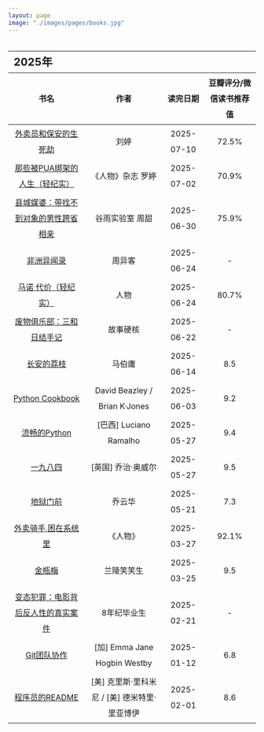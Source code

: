 ```yaml
---
layout: page
image: "./images/pages/books.jpg"
---
```


<table style="line-height:32px;width:100%; height:100%; margin: 0 auto;text-align:center;border-bottom:1px solid;">
    <thead>
        <tr>
            <th colspan="4" style="text-align:left;font-size:22px;">2025年</th>
        </tr>
        <tr style="border-bottom:1px solid; border-top:1px solid;">
    　       <th>书名</th>
             <th>作者</th>
             <th>读完日期</th>
             <th>豆瓣评分/微信读书推荐值</th>
        </tr>
　　</thead>
    <tbody>
　      <tr>
    　　　　　<td><a href="https://weread.qq.com/web/reader/22932040813ab99b8g010ff4#outline?noScroll=1" target="_blank">外卖员和保安的生死劫</a></td>
    　　　　　<td>刘婷</td>
    　　　　　<td>2025-07-10</td>
    　　　　　<td>72.5%</td>
    　　</tr>
    　　<tr>
    　　　　　<td><a href="https://weread.qq.com/web/reader/e9832960813ab9d69g015c8b#outline?noScroll=1" target="_blank">那些被PUA绑架的人生（轻纪实）</a></td>
    　　　　　<td>《人物》杂志 罗婷</td>
    　　　　　<td>2025-07-02</td>
    　　　　　<td>70.9%</td>
    　　</tr>
    　　<tr>
    　　　　　<td><a href="https://weread.qq.com/web/reader/ce532d70813ab9af4g014af3#outline?noScroll=1" target="_blank">县城媒婆：带找不到对象的男性跨省相亲</a></td>
    　　　　　<td>谷雨实验室 周甜</td>
    　　　　　<td>2025-06-30</td>
    　　　　　<td>75.9%</td>
    　　</tr>
    　　<tr>
    　　　　　<td><a href="https://read.douban.com/ebook/630328326/" target="_blank">非洲异闻录</a></td>
    　　　　　<td>周异客</td>
    　　　　　<td>2025-06-24</td>
    　　　　　<td>-</td>
    　　</tr>
    　　<tr>
    　　　　　<td><a href="https://weread.qq.com/web/bookDetail/457325d0813ab9c83g017355" target="_blank">马诺 代价（轻纪实）</a></td>
    　　　　　<td>人物</td>
    　　　　　<td>2025-06-24</td>
    　　　　　<td>80.7%</td>
    　　</tr>
    　　<tr>
    　　　　　<td><a href="https://www.weibo.com/ttarticle/p/show?id=2309404233756507518449" target="_blank">废物俱乐部：三和日结手记</a></td>
    　　　　　<td>故事硬核</td>
    　　　　　<td>2025-06-22</td>
    　　　　　<td>-</td>
    　　</tr>
    　　<tr>
    　　　　　<td><a href="https://www.douban.com/personage/27494617/" target="_blank">长安的荔枝</a></td>
    　　　　　<td>马伯庸</td>
    　　　　　<td>2025-06-14</td>
    　　　　　<td>8.5</td>
    　　</tr>
    　　<tr>
    　　　　　<td><a href="https://book.douban.com/subject/20491078/" target="_blank">Python Cookbook</a></td>
    　　　　　<td>David Beazley / Brian K·Jones</td>
    　　　　　<td>2025-06-03</td>
    　　　　　<td>9.2</td>
    　　</tr>
    　　<tr>
    　　　　　<td><a href="https://book.douban.com/subject/27028517/" target="_blank">流畅的Python</a></td>
    　　　　　<td> [巴西] Luciano Ramalho</td>
    　　　　　<td>2025-05-27</td>
    　　　　　<td>9.4</td>
    　　</tr>
    　　<tr>
    　　　　　<td><a href="https://book.douban.com/subject/3815131/" target="_blank">一九八四</a></td>
    　　　　　<td> [英国] 乔治·奥威尔</td>
    　　　　　<td>2025-05-27</td>
    　　　　　<td>9.5</td>
    　　</tr>
    　　<tr>
    　　　　　<td><a href="https://book.douban.com/subject/1187523/" target="_blank">地狱门前</a></td>
    　　　　　<td>乔云华</td>
    　　　　　<td>2025-05-21</td>
    　　　　　<td>7.3</td>
    　　</tr>
    　　<tr>
    　　　　　<td><a href="https://weread.qq.com/web/reader/a0c323c0813ab9c32g0177c0#outline?noScroll=1" target="_blank">外卖骑手,困在系统里</a></td>
    　　　　　<td>《人物》</td>
    　　　　　<td>2025-03-27</td>
    　　　　　<td>92.1%</td>
    　　</tr>
    　　<tr>
    　　　　　<td><a href="https://book.douban.com/subject/26877943/" target="_blank">金瓶梅</a></td>
    　　　　　<td>兰陵笑笑生</td>
    　　　　　<td>2025-03-25</td>
    　　　　　<td>9.5</td>
    　　</tr>
    　　<tr>
    　　　　　<td><a href="https://weread.qq.com/web/reader/9d232470813ab986bg012b5d" target="_blank">变态犯罪：电影背后反人性的真实案件</a></td>
    　　　　　<td>8年纪毕业生</td>
    　　　　　<td>2025-02-21</td>
    　　　　　<td>-</td>
    　　</tr>
    　　<tr>
    　　　　　<td><a href="https://book.douban.com/subject/27046286/" target="_blank">Git团队协作</a></td>
    　　　　　<td> [加] Emma Jane Hogbin Westby</td>
    　　　　　<td>2025-01-12</td>
    　　　　　<td>6.8</td>
    　　</tr>
    　　<tr>
    　　　　　<td><a href="https://book.douban.com/subject/36457109/" target="_blank">程序员的README</a></td>
    　　　　　<td>[美] 克里斯·里科米尼 / [美] 德米特里·里亚博伊</td>
    　　　　　<td>2025-02-01</td>
    　　　　　<td>8.6</td>
    　　</tr>
    </tbody>
</table>

<table style="line-height:32px;width:100%; height:100%; margin: 0 auto;text-align:center;border-bottom:1px solid;">
    <thead>
        <tr>
            <th colspan="4" style="text-align:left;font-size:22px;">2024年</th>
        </tr>
        <tr style="border-bottom:1px solid; border-top:1px solid;">
    　       <th>书名</th>
             <th>作者</th>
             <th>读完日期</th>
             <th>豆瓣评分/微信读书推荐值</th>
        </tr>
　　</thead>
    <tbody>
    　　<tr>
    　　　　　<td><a href="https://book.douban.com/subject/36530548/" target="_blank">宝贵的人生建议</a></td>
    　　　　　<td>[美] 凯文·凯利</td>
    　　　　　<td>2024-12-25</td>
    　　　　　<td>7.7</td>
    　　</tr>
    　　<tr>
    　　　　　<td><a href="https://book.douban.com/subject/4262114/" target="_blank">女人这东西</a></td>
    　　　　　<td>渡边淳一</td>
    　　　　　<td>2024-11-15</td>
    　　　　　<td>6.4</td>
    　　</tr>
    　　<tr>
    　　　　　<td><a href="https://book.douban.com/subject/36636224/" target="_blank">打造第二大脑</a></td>
    　　　　　<td>[美]蒂亚戈•福特</td>
    　　　　　<td>2024-10-29</td>
    　　　　　<td>8.0</td>
    　　</tr>
    　　<tr>
    　　　　　<td><a href="https://book.douban.com/subject/36956882/" target="_blank">手机断舍离</a></td>
    　　　　　<td>[美] 凯瑟琳·普赖斯（Catherine Price）</td>
    　　　　　<td>2024-10-21</td>
    　　　　　<td>6.6</td>
    　　</tr>
    　　<tr>
    　　　　　<td><a href="https://book.douban.com/subject/25881855/" target="_blank">大教堂与集市</a></td>
    　　　　　<td>[美] Eric S. Raymond</td>
    　　　　　<td>2024-09-30</td>
    　　　　　<td>8.4</td>
    　　</tr>
    　　<tr>
    　　　　　<td><a href="https://weread.qq.com/web/reader/58232070813ab8ecfg013b93#outline" target="_blank">差点就发财了</a></td>
    　　　　　<td>全民故事计划主编</td>
    　　　　　<td>2024-09-29</td>
    　　　　　<td>值得一读</td>
    　　</tr>
    　　<tr>
    　　　　　<td><a href="https://yd.qq.com/web/reader/d3e320b0813ab926bg0166ea" target="_blank">你被骗了，快跑</a></td>
    　　　　　<td>全民故事计划主编</td>
    　　　　　<td>2024-09-09</td>
    　　　　　<td></td>
    　　</tr>
    　　<tr>
    　　　　　<td><a href="https://yd.qq.com/web/bookDetail/461322d0725668eb461bb79" target="_blank">高智商犯罪1：设局</a></td>
    　　　　　<td>紫金陈</td>
    　　　　　<td>2024-08-11</td>
    　　　　　<td></td>
    　　</tr>
    　　<tr>
    　　　　　<td><a href="https://weread.qq.com/web/bookDetail/67f321b0813ab8a15g011b9c" target="_blank">重案检察官</a></td>
    　　　　　<td>左权</td>
    　　　　　<td>2024-08-02</td>
    　　　　　<td>-</td>
    　　</tr>
    　　<tr>
    　　　　　<td><a href="https://weread.qq.com/web/bookDetail/e4a32960813ab89c3g01927f" target="_blank">毛骗局中局：贪便宜背后的高端骗局</a></td>
    　　　　　<td>周述</td>
    　　　　　<td>2024-07-29</td>
    　　　　　<td>-</td>
    　　</tr>
    　　<tr>
    　　　　　<td><a href="https://weread.qq.com/web/bookDetail/ac132cd071a2727bac1b359" target="_blank">山</a></td>
    　　　　　<td>刘慈欣</td>
    　　　　　<td>2024-07-23</td>
    　　　　　<td>神作</td>
    　　</tr>
    　　<tr>
    　　　　　<td><a href="https://book.douban.com/subject/1170539/" target="_blank">带上她的眼睛</a></td>
    　　　　　<td>刘慈欣</td>
    　　　　　<td>2024-06-26</td>
    　　　　　<td>8.6</td>
    　　</tr>
    　　<tr>
    　　　　　<td><a href="https://book.douban.com/subject/35723705/" target="_blank">Python工匠</a></td>
    　　　　　<td>朱雷（@piglei）</td>
    　　　　　<td>2024-05-30</td>
    　　　　　<td>9.1</td>
    　　</tr>
    　　<tr>
    　　　　　<td><a href="https://book.douban.com/subject/35367114/" target="_blank">亲密关系管理</a></td>
    　　　　　<td>陈历杰</td>
    　　　　　<td>2024-05-06</td>
    　　　　　<td>6.6</td>
    　　</tr>
    　　<tr>
    　　　　　<td><a href="https://book.douban.com/subject/35922870/" target="_blank">软能力</a></td>
    　　　　　<td>吴军</td>
    　　　　　<td>2024-04-23</td>
    　　　　　<td>7.7</td>
    　　</tr>
    　　<tr>
    　　　　　<td><a href="https://book.douban.com/subject/36480672/" target="_blank">长夜难明 : 双星</a></td>
    　　　　　<td>紫金陈</td>
    　　　　　<td>2024-03-13</td>
    　　　　　<td>7.0</td>
    　　</tr>
    　　<tr>
    　　　　　<td><a href="https://book.douban.com/subject/36068004/" target="_blank">看见情绪价值</a></td>
    　　　　　<td>苏菲雅 / 姚彦宇</td>
    　　　　　<td>2024-03-05</td>
    　　　　　<td>7.4</td>
    　　</tr>
    　　<tr>
    　　　　　<td><a href="https://book.douban.com/subject/36068004/" target="_blank">为什么和你说话这么累</a></td>
    　　　　　<td> [韩] 朴宰莲</td>
    　　　　　<td>2024-03-05</td>
    　　　　　<td>7.5</td>
    　　</tr>
    　　<tr>
    　　　　　<td><a href="https://book.douban.com/subject/26807576/" target="_blank">赡养人类</a></td>
    　　　　　<td>刘慈欣</td>
    　　　　　<td>2024-03-01</td>
    　　　　　<td>8.6</td>
    　　</tr>
    　　<tr>
    　　　　　<td><a href="https://book.douban.com/subject/26923390/" target="_blank">长夜难明</a></td>
    　　　　　<td>紫金陈</td>
    　　　　　<td>2024-03-01</td>
    　　　　　<td>8.6</td>
    　　</tr>
    　　<tr>
    　　　　　<td><a href="https://book.douban.com/subject/25955474/" target="_blank">坏小孩</a></td>
    　　　　　<td>紫金陈</td>
    　　　　　<td>2024-03-01</td>
    　　　　　<td>7.3</td>
    　　</tr>
    　　<tr>
    　　　　　<td><a href="https://book.douban.com/subject/25799686/" target="_blank">无证之罪</a></td>
    　　　　　<td>紫金陈</td>
    　　　　　<td>2024-03-01</td>
    　　　　　<td>7.2</td>
    　　</tr>
    　　<tr>
    　　　　　<td><a href="" target="_blank">红蜘蛛II：致命女人案件实录</a></td>
    　　　　　<td>李祉伟</td>
    　　　　　<td>2024-02-16</td>
    　　　　　<td>-</td>
    　　</tr>
    　　<tr>
    　　　　　<td><a href="" target="_blank">无用且恶心的人体趣味冷知识</a></td>
    　　　　　<td>[英] 弗朗西斯·古德</td>
    　　　　　<td>2024-01-21</td>
    　　　　　<td>-</td>
    　　</tr>
    </tbody>
</table>

<table style="line-height:32px;width:100%; height:100%; margin: 0 auto;text-align:center;border-bottom:1px solid;">
    <thead>
        <tr>
            <th colspan="4" style="text-align:left;font-size:22px;">2023年</th>
        </tr>
        <tr style="border-bottom:1px solid; border-top:1px solid;">
    　       <th>书名</th>
             <th>作者</th>
             <th>读完日期</th>
             <th>豆瓣评分</th>
        </tr>
　　</thead>
    <tbody>
    　　<tr>
    　　　　　<td><a href="https://book.douban.com/subject/35796233/" target="_blank">在工作中，看到中国</a></td>
    　　　　　<td>网易人间</td>
    　　　　　<td>2023-12-06</td>
    　　　　　<td>8.2</td>
    　　</tr>
    　　<tr>
    　　　　　<td><a href="https://book.douban.com/subject/34973519/" target="_blank">涂乐</a></td>
    　　　　　<td>姜末</td>
    　　　　　<td>2023-11-28</td>
    　　　　　<td>6.9</td>
    　　</tr>
    　　<tr>
    　　　　　<td><a href="https://book.douban.com/subject/36523637/" target="_blank">每个人都了不起</a></td>
    　　　　　<td>梁永安</td>
    　　　　　<td>2023-11-28</td>
    　　　　　<td>7.6</td>
    　　</tr>
    　　<tr>
    　　　　　<td><a href="https://book.douban.com/subject/3123067/" target="_blank">超新星紀元</a></td>
    　　　　　<td>刘慈欣</td>
    　　　　　<td>2023-11-28</td>
    　　　　　<td>8.5</td>
    　　</tr>
    　　<tr>
    　　　　　<td><a href="https://book.douban.com/subject/36336313/" target="_blank">深度关系</a></td>
    　　　　　<td>大卫·布拉德福德</td>
    　　　　　<td>2023-11-22</td>
    　　　　　<td>8.5</td>
    　　</tr>
    　　<tr>
    　　　　　<td><a href="https://book.douban.com/subject/34857264/" target="_blank">缉凶</a></td>
    　　　　　<td>刘星辰</td>
    　　　　　<td>2023-11-21</td>
    　　　　　<td>7.1</td>
    　　</tr>
    　　<tr>
    　　　　　<td><a href="https://book.douban.com/subject/26666259/" target="_blank">包法利夫人</a></td>
    　　　　　<td>[法] 福楼拜</td>
    　　　　　<td>2023-11-06</td>
    　　　　　<td>9.0</td>
    　　</tr>
    　　<tr>
    　　　　　<td><a href="" target="_blank">红蜘蛛1：致命女人案件实录</a></td>
    　　　　　<td>李祉伟 马显明</td>
    　　　　　<td>2023-10-20</td>
    　　　　　<td>-</td>
    　　</tr>
    　　<tr>
    　　　　　<td><a href="https://book.douban.com/subject/35764764/" target="_blank">蝇王</a></td>
    　　　　　<td>[英] 威廉·戈尔丁</td>
    　　　　　<td>2023-10-30</td>
    　　　　　<td>8.1</td>
    　　</tr>
    　　<tr>
    　　　　　<td><a href="https://book.douban.com/subject/36328704/" target="_blank">太白金星有点烦</a></td>
    　　　　　<td>马伯庸</td>
    　　　　　<td>2023-10-14</td>
    　　　　　<td>9.0</td>
    　　</tr>
    　　<tr>
    　　　　　<td><a href="https://book.douban.com/subject/26639614/" target="_blank">阿Q正传</a></td>
    　　　　　<td>鲁迅</td>
    　　　　　<td>2023-10-06</td>
    　　　　　<td>9.3</td>
    　　</tr>
    　　<tr>
    　　　　　<td><a href="https://book.douban.com/subject/30475757/" target="_blank">圣母</a></td>
    　　　　　<td>[日] 秋吉理香子</td>
    　　　　　<td>2023-10-01</td>
    　　　　　<td>8.1</td>
    　　</tr>
    　　<tr>
    　　　　　<td><a href="https://book.douban.com/subject/36511561/" target="_blank">明天又要上班了</a></td>
    　　　　　<td>[英] 卡丽娜·马格加</td>
    　　　　　<td>2023-09-02</td>
    　　　　　<td>6.2</td>
    　　</tr>
    　　<tr>
    　　　　　<td><a href="https://book.douban.com/subject/35899899/" target="_blank">时间不是挤出来的，是安排出来的</a></td>
    　　　　　<td>[英] 阿什莉·惠兰斯</td>
    　　　　　<td>2023-09-12</td>
    　　　　　<td>7.1</td>
    　　</tr>
    　　<tr>
    　　　　　<td><a href="" target="_blank">深渊：职业警察书写的刑侦悬疑力作</a></td>
    　　　　　<td>深蓝</td>
    　　　　　<td>2023-09-10</td>
    　　　　　<td>-</td>
    　　</tr>
    　　<tr>
    　　　　　<td><a href="https://book.douban.com/subject/6976077/" target="_blank">国家命运</a></td>
    　　　　　<td>陶纯，陈怀国</td>
    　　　　　<td>2023-09-01</td>
    　　　　　<td>7.7</td>
    　　</tr>
    　　<tr>
    　　　　　<td><a href="https://book.douban.com/subject/1041482/" target="_blank">万历十五年</a></td>
    　　　　　<td>黄仁宇</td>
    　　　　　<td>2023-08-17</td>
    　　　　　<td>9.0</td>
    　　</tr>
    　　<tr>
    　　　　　<td><a href="https://book.douban.com/subject/35627156/" target="_blank">拆掉思维里的墙</a></td>
    　　　　　<td>古典</td>
    　　　　　<td>2023-07-08</td>
    　　　　　<td>7.4</td>
    　　</tr>
    　　<tr>
    　　　　　<td><a href="https://book.douban.com/subject/27056409/" target="_blank">深度工作</a></td>
    　　　　　<td>[美] 卡尔·纽波特</td>
    　　　　　<td>2023-07-05</td>
    　　　　　<td>7.8</td>
    　　</tr>
    　　<tr>
    　　　　　<td><a href="https://book.douban.com/subject/26590999/" target="_blank">伤心者</a></td>
    　　　　　<td>何夕</td>
    　　　　　<td>2023-06-26</td>
    　　　　　<td>7.6</td>
    　　</tr>
    　　<tr>
    　　　　　<td><a href="https://book.douban.com/subject/27028961/" target="_blank">黑客横行</a></td>
    　　　　　<td>-</td>
    　　　　　<td>2023-06-07</td>
    　　　　　<td>7.6</td>
    　　</tr>
    　　<tr>
    　　　　　<td><a href="https://book.douban.com/subject/26437740/" target="_blank">梦之海</a></td>
    　　　　　<td>刘慈欣</td>
    　　　　　<td>2023-05-31</td>
    　　　　　<td>8.4</td>
    　　</tr>
    　　<tr>
    　　　　　<td><a href="https://book.douban.com/subject/27001144/" target="_blank">十三层空间</a></td>
    　　　　　<td>[美] 丹尼尔·加卢耶 / 丹尼尔·F·加卢耶</td>
    　　　　　<td>2023-05-27</td>
    　　　　　<td>8.9</td>
    　　</tr>
    　　<tr>
    　　　　　<td><a href="https://book.douban.com/subject/35288960/" target="_blank">心灵奇旅 Soul</a></td>
    　　　　　<td>皮克斯/迪士尼</td>
    　　　　　<td>2023-03-04</td>
    　　　　　<td>8.1</td>
    　　</tr>
    　　<tr>
    　　　　　<td><a href="https://book.douban.com/subject/35304871/" target="_blank">历史的面孔</a></td>
    　　　　　<td>徐涛</td>
    　　　　　<td>2023-02-04</td>
    　　　　　<td>7.7</td>
    　　</tr>
    　　<tr>
    　　　　　<td><a href="https://book.douban.com/subject/35723705/" target="_blank">Python工匠</a></td>
    　　　　　<td>朱雷（@piglei）</td>
    　　　　　<td>2023-01-07</td>
    　　　　　<td>9.2</td>
    　　</tr>
    </tbody>
</table>

<table style="line-height:32px;width:100%; height:100%; margin: 0 auto;text-align:center;border-bottom:1px solid;">
    <thead>
        <tr>
            <th colspan="4" style="text-align:left;font-size:22px;">2022年</th>
        </tr>
        <tr style="border-bottom:1px solid; border-top:1px solid;">
    　       <th>书名</th>
             <th>作者</th>
             <th>读完日期</th>
             <th>豆瓣评分</th>
        </tr>
　　</thead>
    <tbody>
    　　<tr>
    　　　　　<td><a href="https://book.douban.com/subject/33474750/" target="_blank">浪潮之巅（第四版）</a></td>
    　　　　　<td>吴军</td>
    　　　　　<td>2022-12-03</td>
    　　　　　<td>9.1</td>
    　　</tr>
    　　<tr>
    　　　　　<td><a href="https://book.douban.com/subject/35649968/" target="_blank">少年白马醉春风</a></td>
    　　　　　<td>周木楠</td>
    　　　　　<td>2022-10-15</td>
    　　　　　<td>8.0</td>
    　　</tr>
    　　<tr>
    　　　　　<td><a href="https://book.douban.com/subject/30346218/" target="_blank">态度</a></td>
    　　　　　<td>吴军</td>
    　　　　　<td>2022-10-15</td>
    　　　　　<td>8.2</td>
    　　</tr>
    　　<tr>
    　　　　　<td><a href="https://book.douban.com/subject/6021440/" target="_blank">黑客与画家</a></td>
    　　　　　<td> [美] Paul Graham</td>
    　　　　　<td>2022-09-21</td>
    　　　　　<td>8.7</td>
    　　</tr>
    　　<tr>
    　　　　　<td><a href="https://book.douban.com/subject/30377678/" target="_blank">曾国藩传</a></td>
    　　　　　<td>张宏杰</td>
    　　　　　<td>2022-08-11</td>
    　　　　　<td>8.7</td>
    　　</tr>
    　　<tr>
    　　　　　<td><a href="https://book.douban.com/subject/35296874/" target="_blank">风雨里做个大人，阳光下做个小孩</a></td>
    　　　　　<td>一禅小和尚</td>
    　　　　　<td>2022-03-10</td>
    　　　　　<td>8.3</td>
    　　</tr>
    　　<tr>
    　　　　　<td><a href="https://m.douban.com/book/subject/35553469/" target="_blank">在你们离开以前</a></td>
    　　　　　<td>毕啸南</td>
    　　　　　<td>2022-02-17</td>
    　　　　　<td>7.7</td>
    　　</tr>
    　　<tr>
    　　　　　<td><a href="https://book.douban.com/subject/33440205/" target="_blank">你当像鸟飞往你的山</a></td>
    　　　　　<td>塔拉·韦斯特弗</td>
    　　　　　<td>2021-01-11</td>
    　　　　　<td>8.7</td>
    　　</tr>
    　　<tr>
    　　　　　<td><a href="https://book.douban.com/subject/35272711/" target="_blank">反骗案中案</a></td>
    　　　　　<td>常书欣</td>
    　　　　　<td>2021-01-01</td>
    　　　　　<td>7.5</td>
    　　</tr>
    　　<tr>
    　　　　　<td><a href="https://book.douban.com/subject/35573635/" target="_blank">漫画百年党史•开天辟地</a></td>
    　　　　　<td>陈磊</td>
    　　　　　<td>2021-01-01</td>
    　　　　　<td>8.0</td>
    　　</tr>
    </tbody>
</table>

<br/>
<table style="line-height:32px;width:100%; height:100%; margin: 0 auto;text-align:center;border-bottom:1px solid;">
    <thead>
        <tr>
            <th colspan="4" style="text-align:left;font-size:22px;">2021年</th>
        </tr>
        <tr style="border-bottom:1px solid; border-top:1px solid;">
    　       <th>书名</th>
             <th>作者</th>
             <th>读完日期</th>
             <th>豆瓣评分</th>
        </tr>
　　</thead>
    <tbody>
    　　<tr>
    　　　　　<td><a href="https://book.douban.com/subject/35585201/" target="_blank">微尘</a></td>
    　　　　　<td>陈年喜</td>
    　　　　　<td>2021-11-24</td>
    　　　　　<td>8.7</td>
    　　</tr>
    　　<tr>
    　　　　　<td><a href="https://book.douban.com/subject/35088492/" target="_blank">生活蒙太奇</a></td>
    　　　　　<td>天然</td>
    　　　　　<td>2021-11-16</td>
    　　　　　<td>8.9</td>
    　　</tr>
    　　<tr>
    　　　　　<td><a href="" target="_blank">斗贼</a></td>
    　　　　　<td>常书欣</td>
    　　　　　<td>2021-07-19</td>
    　　　　　<td>8.9</td>
    　　</tr>
    　　<tr>
    　　　　　<td><a href="https://book.douban.com/subject/26776239/" target="_blank">爱因斯坦密件</a></td>
    　　　　　<td>王晋康</td>
    　　　　　<td>2021-11-11</td>
    　　　　　<td>8.9</td>
    　　</tr>
    　　<tr>
    　　　　　<td><a href="https://book.douban.com/subject/26647632/" target="_blank">追杀K星人</a></td>
    　　　　　<td>王晋康</td>
    　　　　　<td>2021-11-03</td>
    　　　　　<td>8.9</td>
    　　</tr>
    　　<tr>
    　　　　　<td><a href="https://book.douban.com/subject/30176156/" target="_blank">命运链</a></td>
    　　　　　<td>王晋康</td>
    　　　　　<td>2021-10-16</td>
    　　　　　<td>8.9</td>
    　　</tr>
    　　<tr>
    　　　　　<td><a href="https://book.douban.com/subject/30176145/" target="_blank">转生的巨人</a></td>
    　　　　　<td>王晋康</td>
    　　　　　<td>2021-10-10</td>
    　　　　　<td>8.9</td>
    　　</tr>
    　　<tr>
    　　　　　<td><a href="https://book.douban.com/subject/30176143/" target="_blank">新安魂曲</a></td>
    　　　　　<td>王晋康</td>
    　　　　　<td>2021-10-7</td>
    　　　　　<td>8.9</td>
    　　</tr>
    　　<tr>
    　　　　　<td><a href="https://book.douban.com/subject/30487859/" target="_blank">少年歌行</a></td>
    　　　　　<td>周木楠</td>
    　　　　　<td>2020-12-24</td>
    　　　　　<td>7.3</td>
    　　</tr>
    　　<tr>
    　　　　　<td><a href="https://book.douban.com/subject/27039296/" target="_blank">幸福的勇气</a></td>
    　　　　　<td>岸见一郎|古贺史健</td>
    　　　　　<td>2021-09-29</td>
    　　　　　<td>8.3</td>
    　　</tr>
    　　<tr>
    　　　　　<td><a href="https://book.douban.com/subject/26369699/" target="_blank">被讨厌的勇气</a></td>
    　　　　　<td>岸见一郎|古贺史健</td>
    　　　　　<td>2021-08-12</td>
    　　　　　<td>8.6</td>
    　　</tr>
    　　<tr>
    　　　　　<td><a href="https://book.douban.com/subject/34858131/" target="_blank">漫画科普：比知识有趣的冷知识</a></td>
    　　　　　<td>锄见</td>
    　　　　　<td>2021-08-10</td>
    　　　　　<td>7.1</td>
    　　</tr>
    　　<tr>
    　　　　　<td><a href="https://book.douban.com/subject/35498312/" target="_blank">花小烙漫画：原来科普知识这么有趣</a></td>
    　　　　　<td>花小烙</td>
    　　　　　<td>2021-07-10</td>
    　　　　　<td>7.6</td>
    　　</tr>
    　　<tr>
    　　　　　<td><a href="https://book.douban.com/subject/30191460/" target="_blank">我的生活不可能那么坏</a></td>
    　　　　　<td>河尻圭吾</td>
    　　　　　<td>2021-09-04</td>
    　　　　　<td>8.3</td>
    　　</tr>
    　　<tr>
    　　　　　<td><a href="https://book.douban.com/subject/20397280/" target="_blank">黄昏的男孩</a></td>
    　　　　　<td>余华</td>
    　　　　　<td>2021-02-07</td>
    　　　　　<td>8.2</td>
    　　</tr>
    　　<tr>
    　　　　　<td><a href="https://book.douban.com/subject/27199470/" target="_blank">刺杀骑士团长</a></td>
    　　　　　<td>村上春树</td>
    　　　　　<td>2021-09-03</td>
    　　　　　<td>7.5</td>
    　　</tr>
    　　<tr>
    　　　　　<td><a href="https://book.douban.com/subject/26133987/" target="_blank">云去云来</a></td>
    　　　　　<td>林青霞</td>
    　　　　　<td>2021-07-20</td>
    　　　　　<td>6.5</td>
    　　</tr>
    　　<tr>
    　　　　　<td><a href="https://book.douban.com/subject/27067812/" target="_blank">我在等风，也在等你</a></td>
    　　　　　<td>白凝</td>
    　　　　　<td>2021-07-12</td>
    　　　　　<td>6.1</td>
    　　</tr>
    　　<tr>
    　　　　　<td><a href="https://book.douban.com/subject/34996429/" target="_blank">消失的13级台阶</a></td>
    　　　　　<td>高野和明</td>
    　　　　　<td>2021-07-07</td>
    　　　　　<td>8.7</td>
    　　</tr>
    　　<tr>
    　　　　　<td><a href="https://book.douban.com/subject/27196897/" target="_blank">高情商聊天术</a></td>
    　　　　　<td>张超</td>
    　　　　　<td>2021-07-06</td>
    　　　　　<td>7.3</td>
    　　</tr>
    　　<tr>
    　　　　　<td><a href="https://book.douban.com/subject/35152387/" target="_blank">一读就上瘾的中国史</a></td>
    　　　　　<td>温伯陵</td>
    　　　　　<td>2021-06-29</td>
    　　　　　<td>6.8</td>
    　　</tr>
    　　<tr>
    　　　　　<td><a href="https://book.douban.com/subject/26962859/" target="_blank">美国众神</a></td>
    　　　　　<td>尼尔·盖曼</td>
    　　　　　<td>2021-06-12</td>
    　　　　　<td>7.7</td>
    　　</tr>
    　　<tr>
    　　　　　<td><a href="https://book.douban.com/subject/35200726/" target="_blank">跑步治愈</a></td>
    　　　　　<td>张展晖</td>
    　　　　　<td>2021-06-01</td>
    　　　　　<td>7.6</td>
    　　</tr>
    </tbody>
</table>

<br/>
<table style="line-height:32px;width:100%; height:100%; margin: 0 auto;text-align:center;border-bottom:1px solid;">
    <thead>
        <tr>
            <th colspan="4" style="text-align:left;font-size:22px;">2020年</th>
        </tr>
        <tr style="border-bottom:1px solid; border-top:1px solid;">
    　       <th>书名</th>
             <th>作者</th>
             <th>读完日期</th>
             <th>豆瓣评分</th>
        </tr>
　　</thead>
    <tbody>
    　　<tr>
    　　　　　<td><a href="https://book.douban.com/subject/30254298/" target="_blank">云边有个小卖部</a></td>
    　　　　　<td>张嘉佳</td>
    　　　　　<td>2020-06-15</td>
    　　　　　<td>7.5</td>
    　　</tr>
    　　<tr>
    　　　　　<td><a href="https://book.douban.com/subject/35050614/" target="_blank">我的二本学生</a></td>
    　　　　　<td>黄灯</td>
    　　　　　<td>2020-12-23</td>
    　　　　　<td>7.6</td>
    　　</tr>
    　　<tr>
    　　　　　<td><a href="https://book.douban.com/subject/33420644/" target="_blank">你可以帮我挠挠背吗？</a></td>
    　　　　　<td>乔里·约翰</td>
    　　　　　<td>2020-12-01</td>
    　　　　　<td>6.4</td>
    　　</tr>
    　　<tr>
    　　　　　<td><a href="https://book.douban.com/subject/30188473/" target="_blank">无梦之境</a></td>
    　　　　　<td>七堇年</td>
    　　　　　<td>2020-11-16</td>
    　　　　　<td>6.3</td>
    　　</tr>
    　　<tr>
    　　　　　<td><a href="https://book.douban.com/subject/2340100/" target="_blank">遇见未知的自己</a></td>
    　　　　　<td>张德芬</td>
    　　　　　<td>2020-05-11</td>
    　　　　　<td>8.0</td>
    　　</tr>
    　　<tr>
    　　　　　<td><a href="https://book.douban.com/subject/1039060/" target="_blank">玉米</a></td>
    　　　　　<td>毕飞宇</td>
    　　　　　<td>2020-10-21</td>
    　　　　　<td>7.8</td>
    　　</tr>
    　　<tr>
    　　　　　<td><a href="https://book.douban.com/subject/35101682/" target="_blank">一起来粉碎朋友圈养生谣言</a></td>
    　　　　　<td>好奇博士团队</td>
    　　　　　<td>2020-10-08</td>
    　　　　　<td>7.4</td>
    　　</tr>
    　　<tr>
    　　　　　<td><a href="https://book.douban.com/subject/35200639/" target="_blank">半小时预防常见病</a></td>
    　　　　　<td>陈磊</td>
    　　　　　<td>2020-09-29</td>
    　　　　　<td>6.6</td>
    　　</tr>
    　　<tr>
    　　　　　<td><a href="https://book.douban.com/subject/26417188/" target="_blank">过简单而有品质的生活</a></td>
    　　　　　<td>加藤裕子</td>
    　　　　　<td>2020-09-28</td>
    　　　　　<td>6.6</td>
    　　</tr>
    　　<tr>
    　　　　　<td><a href="https://book.douban.com/subject/30820746/" target="_blank">大涨见识的杂学知识</a></td>
    　　　　　<td>蒲公英</td>
    　　　　　<td>2020-09-27</td>
    　　　　　<td>5.7</td>
    　　</tr>
    　　<tr>
    　　　　　<td><a href="https://book.douban.com/subject/34990848/" target="_blank">好好生活，慢慢相遇</a></td>
    　　　　　<td>林帝浣</td>
    　　　　　<td>2020-09-25</td>
    　　　　　<td>7.5</td>
    　　</tr>
    　　<tr>
    　　　　　<td><a href="https://book.douban.com/subject/33455758/" target="_blank">说出来你可能不信</a></td>
    　　　　　<td>SME</td>
    　　　　　<td>2020-09-22</td>
    　　　　　<td>6.8</td>
    　　</tr>
    　　<tr>
    　　　　　<td><a href="https://book.douban.com/subject/21966356/" target="_blank">沃兹传：与苹果一起疯狂</a></td>
    　　　　　<td>史蒂夫·沃兹尼亚克</td>
    　　　　　<td>2020-09-08</td>
    　　　　　<td>8.2</td>
    　　</tr>
    　　<tr>
    　　　　　<td><a href="https://book.douban.com/subject/34875818/" target="_blank">硅谷之火：个人计算机的诞生与衰落</a></td>
    　　　　　<td>迈克尔·斯韦因</td>
    　　　　　<td>2020-08-31</td>
    　　　　　<td>7.8</td>
    　　</tr>
    　　<tr>
    　　　　　<td><a href="https://book.douban.com/subject/34854338/" target="_blank">燃烧</a></td>
    　　　　　<td>午晔</td>
    　　　　　<td>2020-06-15</td>
    　　　　　<td>6.3</td>
    　　</tr>
    　　<tr>
    　　　　　<td><a href="https://book.douban.com/subject/30372199/" target="_blank">天谴者</a></td>
    　　　　　<td>法医秦明</td>
    　　　　　<td>2020-08-20</td>
    　　　　　<td>7.2</td>
    　　</tr>
    　　<tr>
    　　　　　<td><a href="https://book.douban.com/subject/27083910/" target="_blank">偷窥者</a></td>
    　　　　　<td>法医秦明</td>
    　　　　　<td>2020-08-10</td>
    　　　　　<td>7.4</td>
    　　</tr>
    　　<tr>
    　　　　　<td><a href="https://book.douban.com/subject/34821118/" target="_blank">知乎日历2020：有问题的日历</a></td>
    　　　　　<td>知乎</td>
    　　　　　<td>2020-08-06</td>
    　　　　　<td>6.2</td>
    　　</tr>
    　　<tr>
    　　　　　<td><a href="https://book.douban.com/subject/26772419/" target="_blank">幸存者</a></td>
    　　　　　<td>秦明</td>
    　　　　　<td>2020-07-31</td>
    　　　　　<td>7.5</td>
    　　</tr>
    　　<tr>
    　　　　　<td><a href="https://book.douban.com/subject/26349251/" target="_blank">清道夫</a></td>
    　　　　　<td>秦明</td>
    　　　　　<td>2020-07-24</td>
    　　　　　<td>7.4</td>
    　　</tr>
    　　<tr>
    　　　　　<td><a href="https://book.douban.com/subject/25896617/" target="_blank">第十一根手指</a></td>
    　　　　　<td>秦明</td>
    　　　　　<td>2020-07-13</td>
    　　　　　<td>7.3</td>
    　　</tr>
    　　<tr>
    　　　　　<td><a href="https://book.douban.com/subject/24531011/" target="_blank">无声的证词</a></td>
    　　　　　<td>法医秦明</td>
    　　　　　<td>2020-07-07</td>
    　　　　　<td>7.5</td>
    　　</tr>
    　　<tr>
    　　　　　<td><a href="https://book.douban.com/subject/26425831/" target="_blank">斯通纳</a></td>
    　　　　　<td>约翰·威廉斯</td>
    　　　　　<td>2020-06-21</td>
    　　　　　<td>8.8</td>
    　　</tr>
    　　<tr>
    　　　　　<td><a href="https://book.douban.com/subject/26638272/" target="_blank">天年</a></td>
    　　　　　<td>何夕</td>
    　　　　　<td>2020-06-09</td>
    　　　　　<td>7.1</td>
    　　</tr>
    　　<tr>
    　　　　　<td><a href="https://book.douban.com/subject/34953939/" target="_blank">巨大的拥抱</a></td>
    　　　　　<td>物久保</td>
    　　　　　<td>2020-05-30</td>
    　　　　　<td>8.1</td>
    　　</tr>
    　　<tr>
    　　　　　<td><a href="https://book.douban.com/subject/27003014/" target="_blank">半小时漫画中国史</a></td>
    　　　　　<td>二混子</td>
    　　　　　<td>2020-05-28</td>
    　　　　　<td>7.5</td>
    　　</tr>
    　　<tr>
    　　　　　<td><a href="https://book.douban.com/subject/27167935/" target="_blank">愿所有的相遇，都恰逢其时</a></td>
    　　　　　<td>DTT</td>
    　　　　　<td>2020-05-22</td>
    　　　　　<td>6.8</td>
    　　</tr>
    　　<tr>
    　　　　　<td><a href="https://book.douban.com/subject/26437752/" target="_blank">灯下尘</a></td>
    　　　　　<td>七堇年</td>
    　　　　　<td>2020-04-30</td>
    　　　　　<td>6.8</td>
    　　</tr>
    　　<tr>
    　　　　　<td><a href="https://book.douban.com/subject/26117896/" target="_blank">故事的开始</a></td>
    　　　　　<td>幾米</td>
    　　　　　<td>2020-02-06</td>
    　　　　　<td>8.1</td>
    　　</tr>
    　　<tr>
    　　　　　<td><a href="https://book.douban.com/subject/26971527/" target="_blank">与你重逢</a></td>
    　　　　　<td>马克·李维</td>
    　　　　　<td>2020-01-03</td>
    　　　　　<td>7.2</td>
    　　</tr>
    </tbody>
</table>

<br/>
<table style="line-height:32px;width:100%; height:100%; margin: 0 auto;text-align:center;border-bottom:1px solid;">
    <thead>
        <tr>
            <th colspan="4" style="text-align:left;font-size:22px;">2019年</th>
        </tr>
        <tr style="border-bottom:1px solid; border-top:1px solid;">
    　       <th>书名</th>
             <th>作者</th>
             <th>读完日期</th>
             <th>豆瓣评分</th>
        </tr>
　　</thead>
    <tbody>
    　　<tr>
    　　　　　<td><a href="https://book.douban.com/subject/25982254/" target="_blank">大萝卜和难挑的鳄梨</a></td>
    　　　　　<td>村上春树 </td>
    　　　　　<td>2019-04-16</td>
    　　　　　<td>8.1</td>
    　　</tr>
    　　<tr>
    　　　　　<td><a href="https://book.douban.com/subject/25896113/" target="_blank">眼眶会红的人，一辈子都不会老</a></td>
    　　　　　<td>夏奈</td>
    　　　　　<td>2019-09-19</td>
    　　　　　<td>6.6</td>
    　　</tr>
　　    <tr>
    　　　　　<td><a href="https://book.douban.com/subject/26898909/" target="_blank">时间的女儿</a></td>
    　　　　　<td>八月长安</td>
    　　　　　<td>2019-08-04</td>
    　　　　　<td>7.7</td>
    　　</tr>
    　　<tr>
    　　　　　<td><a href="https://book.douban.com/subject/26382433/" target="_blank">无声告白</a></td>
    　　　　　<td>伍绮诗</td>
    　　　　　<td>2019-08-03</td>
    　　　　　<td>8.2</td>
    　　</tr>
　　    <tr>
    　　　　　<td><a href="https://book.douban.com/subject/3244055/" target="_blank">群</a></td>
    　　　　　<td>弗兰克·施茨廷</td>
    　　　　　<td>2019-12-21</td>
    　　　　　<td>7.9</td>
    　　</tr>
    　　<tr>
    　　　　　<td><a href="https://book.douban.com/subject/1080370/" target="_blank">情书</a></td>
    　　　　　<td>岩井俊二</td>
    　　　　　<td>2019-10-15</td>
    　　　　　<td>8.6</td>
    　　</tr>
    　　<tr>
    　　　　　<td><a href="https://book.douban.com/subject/20449829/" target="_blank">我杀了他</a></td>
    　　　　　<td>东野圭吾</td>
    　　　　　<td>2019-10-27</td>
    　　　　　<td>7.4</td>
    　　</tr>
　　    <tr>
    　　　　　<td><a href="" target="_blank">我们向何处去</a></td>
    　　　　　<td>王晋康</td>
    　　　　　<td>2019-10-22</td>
    　　　　　<td>-</td>
    　　</tr>
    　　<tr>
    　　　　　<td><a href="https://book.douban.com/subject/3448653/" target="_blank">十字</a></td>
    　　　　　<td>王晋康</td>
    　　　　　<td>2019-12-26</td>
    　　　　　<td>7.3</td>
    　　</tr>
    　　<tr>
    　　　　　<td><a href="https://book.douban.com/subject/27126634/" target="_blank">一禅小和尚:暖心治愈合集</a></td>
    　　　　　<td>一禅小和尚</td>
    　　　　　<td>2019-10-30</td>
    　　　　　<td>8.0</td>
    　　</tr>
    　　<tr>
    　　　　　<td><a href="https://book.douban.com/subject/34799480/" target="_blank">天气之子</a></td>
    　　　　　<td>新海诚</td>
    　　　　　<td>2019-11-16</td>
    　　　　　<td>7.2</td>
    　　</tr>
    　　<tr>
    　　　　　<td><a href="https://book.douban.com/subject/30475767/" target="_blank">人生海海</a></td>
    　　　　　<td>麦家</td>
    　　　　　<td>2019-10-12</td>
    　　　　　<td>8.1</td>
    　　</tr>
    　　<tr>
    　　　　　<td><a href="https://book.douban.com/subject/25729093/" target="_blank">中国太阳</a></td>
    　　　　　<td>刘慈欣</td>
    　　　　　<td>2019-10-30</td>
    　　　　　<td>8.5</td>
    　　</tr>
    　　<tr>
    　　　　　<td><a href="https://book.douban.com/subject/26631838/" target="_blank">第三次拯救未来世界</a></td>
    　　　　　<td>刘慈欣</td>
    　　　　　<td>2019-10-02</td>
    　　　　　<td>7.9</td>
    　　</tr>
    　　<tr>
    　　　　　<td><a href="https://book.douban.com/subject/26416401/" target="_blank">我敢在你怀里孤独</a></td>
    　　　　　<td>刘若英</td>
    　　　　　<td>2019-09-19</td>
    　　　　　<td>7.3</td>
    　　</tr>
    　　<tr>
    　　　　　<td><a href="https://book.douban.com/subject/30434719/" target="_blank">很冷很冷的冷门知识</a></td>
    　　　　　<td>尹霞</td>
    　　　　　<td>2019-09-19</td>
    　　　　　<td>4.7</td>
    　　</tr>
    　　<tr>
    　　　　　<td><a href="https://book.douban.com/subject/26712353/" target="_blank">血疫:埃博拉的故事</a></td>
    　　　　　<td>理查德·普雷斯顿</td>
    　　　　　<td>2019-09-07</td>
    　　　　　<td>8.6</td>
    　　</tr>
    　　<tr>
    　　　　　<td><a href="https://book.douban.com/subject/26791407/" target="_blank">孤独深处</a></td>
    　　　　　<td>郝景芳</td>
    　　　　　<td>2019-08-28</td>
    　　　　　<td>6.4</td>
    　　</tr>
    　　<tr>
    　　　　　<td><a href="https://book.douban.com/subject/30229625/" target="_blank">终有一天你会懂</a></td>
    　　　　　<td>琢磨先生</td>
    　　　　　<td>2019-03-11</td>
    　　　　　<td>6.7</td>
    　　</tr>
    　　<tr>
    　　　　　<td><a href="https://book.douban.com/subject/26807576/" target="_blank">赡养人类</a></td>
    　　　　　<td>刘慈欣</td>
    　　　　　<td>2019-08-11</td>
    　　　　　<td>8.6</td>
    　　</tr>
    　　<tr>
    　　　　　<td><a href="https://book.douban.com/subject/34954110/" target="_blank">圆圆的肥皂泡</a></td>
    　　　　　<td>刘慈欣</td>
    　　　　　<td>2019-08-10</td>
    　　　　　<td>7.7</td>
    　　</tr>
    　　<tr>
    　　　　　<td><a href="https://book.douban.com/subject/35314078/" target="_blank">纤维</a></td>
    　　　　　<td>刘慈欣</td>
    　　　　　<td>2019-08-10</td>
    　　　　　<td>7.5</td>
    　　</tr>
    　　<tr>
    　　　　　<td><a href="https://book.douban.com/subject/3006581/" target="_blank">无人生还</a></td>
    　　　　　<td>阿加莎・克里斯蒂</td>
    　　　　　<td>2019-08-09</td>
    　　　　　<td>8.9</td>
    　　</tr>
    　　<tr>
    　　　　　<td><a href="https://book.douban.com/subject/33455250/" target="_blank">乡村教师</a></td>
    　　　　　<td>刘慈欣</td>
    　　　　　<td>2019-08-05</td>
    　　　　　<td>7.8</td>
    　　</tr>
    　　<tr>
    　　　　　<td><a href="https://book.douban.com/subject/1030651/" target="_blank">散文杂志</a></td>
    　　　　　<td>散文杂志社编</td>
    　　　　　<td>2019-07-05</td>
    　　　　　<td>9.2</td>
    　　</tr>
    　　<tr>
    　　　　　<td><a href="https://book.douban.com/subject/30203081/" target="_blank">关键是品味</a></td>
    　　　　　<td>松浦弥太郎</td>
    　　　　　<td>2019-06-13</td>
    　　　　　<td>6.3</td>
    　　</tr>
    　　<tr>
    　　　　　<td><a href="https://book.douban.com/subject/25809269/" target="_blank">目送:龙应台"人生三书”之三</a></td>
    　　　　　<td>龙应台</td>
    　　　　　<td>2019-05-28</td>
    　　　　　<td>8.4</td>
    　　</tr>
    　　<tr>
    　　　　　<td><a href="https://book.douban.com/subject/26935435/" target="_blank">大裂</a></td>
    　　　　　<td>胡迁</td>
    　　　　　<td>2019-04-29</td>
    　　　　　<td>7.7</td>
    　　</tr>
    　　<tr>
    　　　　　<td><a href="https://book.douban.com/subject/27131763/" target="_blank">如何有效整理信息</a></td>
    　　　　　<td>奥野宣之</td>
    　　　　　<td>2019-04-04</td>
    　　　　　<td>6.8</td>
    　　</tr>
    　　<tr>
    　　　　　<td><a href="https://book.douban.com/subject/26314932/" target="_blank">言叶之庭</a></td>
    　　　　　<td>新海诚</td>
    　　　　　<td>2019-03-22</td>
    　　　　　<td>8.4</td>
    　　</tr>
    　　<tr>
    　　　　　<td><a href="https://book.douban.com/subject/26789264/" target="_blank">极简生活:简而美的生活</a></td>
    　　　　　<td>有川真由美</td>
    　　　　　<td>2019-03-16</td>
    　　　　　<td>6.4</td>
    　　</tr>
    　　<tr>
    　　　　　<td><a href="https://book.douban.com/subject/30270830/" target="_blank">奇迹唱片行</a></td>
    　　　　　<td>蕾秋·乔伊斯</td>
    　　　　　<td>2019-03-07</td>
    　　　　　<td>7.0</td>
    　　</tr>
    　　<tr>
    　　　　　<td><a href="https://book.douban.com/subject/25803923/" target="_blank">你是我不及的梦</a></td>
    　　　　　<td>三毛</td>
    　　　　　<td>2019-02-27</td>
    　　　　　<td>7.8</td>
    　　</tr>
    　　<tr>
    　　　　　<td><a href="https://book.douban.com/subject/2070844/" target="_blank">梦里花落知多少</a></td>
    　　　　　<td>三毛</td>
    　　　　　<td>2019-02-18</td>
    　　　　　<td>8.8</td>
    　　</tr>
    　　<tr>
    　　　　　<td><a href="https://book.douban.com/subject/30267763/" target="_blank">有点意思:我的电影日记</a></td>
    　　　　　<td>黄渤</td>
    　　　　　<td>2019-02-16</td>
    　　　　　<td>7.1</td>
    　　</tr>
    </tbody>
</table>

<table style="line-height:32px;width:100%; height:100%; margin: 0 auto;text-align:center;border-bottom:1px solid;">
    <thead>
        <tr>
            <th colspan="4" style="text-align:left;font-size:22px;">2018年</th>
        </tr>
        <tr style="border-bottom:1px solid; border-top:1px solid;">
    　       <th>书名</th>
             <th>作者</th>
             <th>读完日期</th>
             <th>豆瓣评分</th>
        </tr>
　　</thead>
    <tbody>
    　　<tr>
    　　　　　<td><a href="https://book.douban.com/subject/6518605/" target="_blank">三体(全集)</a></td>
    　　　　　<td>刘慈欣</td>
    　　　　　<td></td>
    　　　　　<td>9.4</td>
    　　</tr>
    　　<tr>
    　　　　　<td><a href="https://book.douban.com/subject/34447010/" target="_blank">一禅小和尚</a></td>
    　　　　　<td>一禅小和尚</td>
    　　　　　<td></td>
    　　　　　<td>8.3</td>
    　　</tr>
    　　<tr>
    　　　　　<td><a href="https://book.douban.com/subject/26602392/" target="_blank">你今天真好看</a></td>
    　　　　　<td>莉兹•克里莫</td>
    　　　　　<td></td>
    　　　　　<td>8.6</td>
    　　</tr>
    　　<tr>
    　　　　　<td><a href="https://book.douban.com/subject/26679174/" target="_blank">杨绛传</a></td>
    　　　　　<td>罗银胜</td>
    　　　　　<td></td>
    　　　　　<td>8.3</td>
    　　</tr>
    　　<tr>
    　　　　　<td><a href="https://book.douban.com/subject/20458045/" target="_blank">老九门</a></td>
    　　　　　<td>南派三叔</td>
    　　　　　<td></td>
    　　　　　<td>7.9</td>
    　　</tr>
    　　<tr>
    　　　　　<td><a href="https://book.douban.com/subject/1770782/" target="_blank">追风筝的人</a></td>
    　　　　　<td>卡勒德·胡赛尼</td>
    　　　　　<td></td>
    　　　　　<td>8.9</td>
    　　</tr>
    　　<tr>
    　　　　　<td><a href="https://book.douban.com/subject/26729408/" target="_blank">甘地自传</a></td>
    　　　　　<td>M.K.甘地</td>
    　　　　　<td></td>
    　　　　　<td>8.1</td>
    　　</tr>
    　　<tr>
    　　　　　<td><a href="https://book.douban.com/subject/27122523/" target="_blank">感谢自己的不完美</a></td>
    　　　　　<td>武志红</td>
    　　　　　<td></td>
    　　　　　<td>8.0</td>
    　　</tr>
    　　<tr>
    　　　　　<td><a href="" target="_blank">首届世界华语悬疑大赛优秀作品选集</a></td>
    　　　　　<td>-</td>
    　　　　　<td></td>
    　　　　　<td>-</td>
    　　</tr>
    　　<tr>
    　　　　　<td><a href="" target="_blank">达芬奇</a></td>
    　　　　　<td>皮波人物国际名人研究中心编著</td>
    　　　　　<td></td>
    　　　　　<td></td>
    　　</tr>
    　　<tr>
    　　　　　<td><a href="https://book.douban.com/series/29401" target="_blank">Mo现代推理馆</a></td>
    　　　　　<td>最推理杂志</td>
    　　　　　<td></td>
    　　　　　<td>-</td>
    　　</tr>
    　　<tr>
    　　　　　<td><a href="https://book.douban.com/subject/26853417/" target="_blank">我有故事，你有酒吗？</a></td>
    　　　　　<td>关东野客</td>
    　　　　　<td></td>
    　　　　　<td>5.6</td>
    　　</tr>
    　　<tr>
    　　　　　<td><a href="https://book.douban.com/subject/25984204/" target="_blank">乖，摸摸头</a></td>
    　　　　　<td>大冰</td>
    　　　　　<td></td>
    　　　　　<td>7.3</td>
    　　</tr>
    　　<tr>
    　　　　　<td><a href="https://book.douban.com/subject/27193113/" target="_blank">黑色皮革手册</a></td>
    　　　　　<td>松本清张</td>
    　　　　　<td></td>
    　　　　　<td>7.8</td>
    　　</tr>
    　　<tr>
    　　　　　<td><a href="https://book.douban.com/subject/26755503/" target="_blank">我可以咬一口吗？</a></td>
    　　　　　<td>莉兹·克里莫</td>
    　　　　　<td></td>
    　　　　　<td>8.7</td>
    　　</tr>
    　　<tr>
    　　　　　<td><a href="https://book.douban.com/subject/26278687/" target="_blank">皮囊</a></td>
    　　　　　<td>蔡崇达</td>
    　　　　　<td></td>
    　　　　　<td>7.5</td>
    　　</tr>
    　　<tr>
    　　　　　<td><a href="https://book.douban.com/subject/2303588/" target="_blank">心理罪(全集)</a></td>
    　　　　　<td>雷米</td>
    　　　　　<td></td>
    　　　　　<td>8.0</td>
    　　</tr>
    　　<tr>
    　　　　　<td><a href="https://book.douban.com/subject/26911421/" target="_blank">普京传:硬汉普京和他的权力世界</a></td>
    　　　　　<td>阿纳托利</td>
    　　　　　<td></td>
    　　　　　<td>5.8</td>
    　　</tr>
    　　<tr>
    　　　　　<td><a href="https://book.douban.com/subject/26694904/" target="_blank">世界很大，幸好有你</a></td>
    　　　　　<td>杨澜</td>
    　　　　　<td></td>
    　　　　　<td>7.4</td>
    　　</tr>
    　　<tr>
    　　　　　<td><a href="https://book.douban.com/subject/25747921/" target="_blank">从你的全世界路过</a></td>
    　　　　　<td>张嘉佳</td>
    　　　　　<td></td>
    　　　　　<td>7.0</td>
    　　</tr>
    　　<tr>
    　　　　　<td><a href="https://book.douban.com/subject/27120445/" target="_blank">蒲公英王朝:七王之战</a></td>
    　　　　　<td>刘宇昆</td>
    　　　　　<td></td>
    　　　　　<td>6.0</td>
    　　</tr>
    　　<tr>
    　　　　　<td><a href="https://book.douban.com/subject/26853726/" target="_blank">假面饭店</a></td>
    　　　　　<td>东野圭吾</td>
    　　　　　<td></td>
    　　　　　<td>7.1</td>
    　　</tr>
    　　<tr>
    　　　　　<td><a href="https://book.douban.com/subject/27194631/" target="_blank">我有一杯酒，可以慰风尘</a></td>
    　　　　　<td>关东野客</td>
    　　　　　<td></td>
    　　　　　<td>5.4</td>
    　　</tr>
    　　<tr>
    　　　　　<td><a href="https://book.douban.com/subject/26425651/" target="_blank">你只是看起来很努力</a></td>
    　　　　　<td>李尚龙</td>
    　　　　　<td></td>
    　　　　　<td>6.1</td>
    　　</tr>
    　　<tr>
    　　　　　<td><a href="https://book.douban.com/subject/27010212/" target="_blank">芳华</a></td>
    　　　　　<td>严歌苓</td>
    　　　　　<td></td>
    　　　　　<td>8.1</td>
    　　</tr>
    　　<tr>
    　　　　　<td><a href="https://book.douban.com/subject/27134325/" target="_blank">摆渡人2:重返荒原</a></td>
    　　　　　<td>克莱儿·麦克福尔</td>
    　　　　　<td></td>
    　　　　　<td>6.2</td>
    　　</tr>
    　　<tr>
    　　　　　<td><a href="https://book.douban.com/subject/25697053/" target="_blank">神奇知识大百科</a></td>
    　　　　　<td>赵伟</td>
    　　　　　<td></td>
    　　　　　<td>6.0</td>
    　　</tr>
    　　<tr>
    　　　　　<td><a href="https://book.douban.com/subject/1057244/" target="_blank">边城</a></td>
    　　　　　<td>沈从文</td>
    　　　　　<td></td>
    　　　　　<td>8.7</td>
    　　</tr>
    　　<tr>
    　　　　　<td><a href="https://book.douban.com/subject/26356948/" target="_blank">摆渡人</a></td>
    　　　　　<td>克莱儿·麦克福尔</td>
    　　　　　<td></td>
    　　　　　<td>6.2</td>
    　　</tr>
    　　<tr>
    　　　　　<td><a href="https://book.douban.com/subject/10564071/" target="_blank">白鹿原</a></td>
    　　　　　<td>陈忠实</td>
    　　　　　<td></td>
    　　　　　<td>9.2</td>
    　　</tr>
    　　<tr>
    　　　　　<td><a href="https://book.douban.com/subject/26598142/" target="_blank">湖畔</a></td>
    　　　　　<td>东野圭吾</td>
    　　　　　<td></td>
    　　　　　<td>7.3</td>
    　　</tr>
    　　<tr>
    　　　　　<td><a href="https://book.douban.com/subject/3713327/" target="_blank">圣女的救济</a></td>
    　　　　　<td>东野圭吾</td>
    　　　　　<td></td>
    　　　　　<td>7.7</td>
    　　</tr>
    　　<tr>
    　　　　　<td><a href="https://book.douban.com/subject/25862578/" target="_blank">解忧杂货店</a></td>
    　　　　　<td>东野圭吾</td>
    　　　　　<td></td>
    　　　　　<td>8.5</td>
    　　</tr>
    </tbody>
</table>
